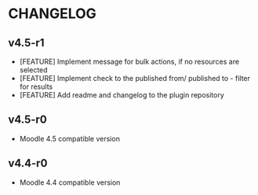 CHANGELOG
===================

v4.5-r1
-----------
* [FEATURE] Implement message for bulk actions, if no resources are selected
* [FEATURE] Implement check to the published from/ published to - filter for results
* [FEATURE] Add readme and changelog to the plugin repository

v4.5-r0
-----------
* Moodle 4.5 compatible version

v4.4-r0
-----------
* Moodle 4.4 compatible version